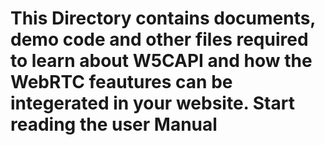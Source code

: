 # This Directory contains documents, demo code and other files required to learn about W5CAPI and how the WebRTC feautures can be integerated in your website. Start reading the user Manual
